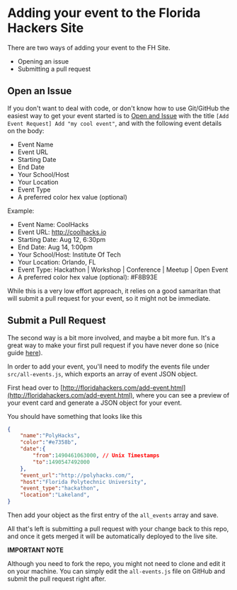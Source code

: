 # Adding your event to the Florida Hackers Site

There are two ways of adding your event to the FH Site.
- Opening an issue
- Submitting a pull request

## Open an Issue

If you don't want to deal with code, or don't know how to use Git/GitHub the easiest way to get your event started is to [Open and Issue](https://github.com/floridahackers/fh-platform/issues/new) with the title
`[Add Event Request] Add "my cool event"`, and with the following event details on the body: 

- Event Name
- Event URL
- Starting Date
- End Date
- Your School/Host
- Your Location 
- Event Type 
- A preferred color hex value (optional)

Example: 

- Event Name: CoolHacks
- Event URL: http://coolhacks.io
- Starting Date: Aug 12, 6:30pm
- End Date: Aug 14, 1:00pm
- Your School/Host: Institute Of Tech
- Your Location: Orlando, FL
- Event Type: Hackathon | Workshop | Conference | Meetup | Open Event
- A preferred color hex value (optional): #F8B93E

While this is a very low effort approach, it relies on a good samaritan that will submit a pull request for your event, so it might not be immediate.

## Submit a Pull Request

The second way is a bit more involved, and maybe a bit more fun. It's a great way to make your first pull request if you have never done so (nice guide [here](https://www.thinkful.com/learn/github-pull-request-tutorial/#Time-to-Submit-Your-First-PR)).

In order to add your event, you'll need to modify the events file under `src/all-events.js`, which exports an array of event JSON object.

First head over to [http://floridahackers.com/add-event.html](http://floridahackers.com/add-event.html), where you can see a preview of your event card and generate a JSON object for your event.

You should have something that looks like this 

```JSON
{
    "name":"PolyHacks",
    "color":"#e7358b",
    "date":{
        "from":1490461063000, // Unix Timestamps
        "to":1490547492000
    },
    "event_url":"http://polyhacks.com/",
    "host":"Florida Polytechnic University",
    "event_type":"hackathon",
    "location":"Lakeland",
}
```

Then add your object as the first entry of the `all_events` array and save. 

All that's left is submitting a pull request with your change back to this repo, and once it gets merged it will be automatically deployed to the live site. 

**IMPORTANT NOTE** 

Although you need to fork the repo, you might not need to clone and edit it on your machine. You can simply edit the `all-events.js` file on GitHub and submit the pull request right after.